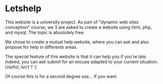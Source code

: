 # Letshelp

This website is a university project.
As part of "dynamic web sites conception" course, we 3 are asked to create a website using html, php, and mysql. The topic is absolutely free.

We chose to create a mutual help website, where you can ask and also propose for help in differents areas.

The special feature of this website is that it can help you if you're late.
Indeed, you can ask submit for an excuse adapted to your current situation. Useful, isn't ? :)

Of course this is for a second degree use... If you want.
